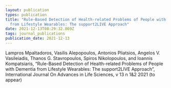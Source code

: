 ```yaml
---
layout: publication
types: publication
title: "Rule-Based Detection of Health-related Problems of People with Dementia
  from Lifestyle Wearables: The support2LIVE Approach"
date: 2021-12-13T08:29:32.869Z
tags: journal_publications
publication_date: 2021-12-13
---
```

Lampros Mpaltadoros, Vasilis Alepopoulos, Antonios Pliatsios, Angelos V. Vasileiadis, Thanos G. Stavropoulos, Spiros Nikolopoulos, and Ioannis Kompatsiaris, “Rule-Based Detection of Health-related Problems of People with Dementia from Lifestyle Wearables: The support2LIVE Approach”, International Journal On Advances in Life Sciences, v 13 n 1&2 2021 (to appear)